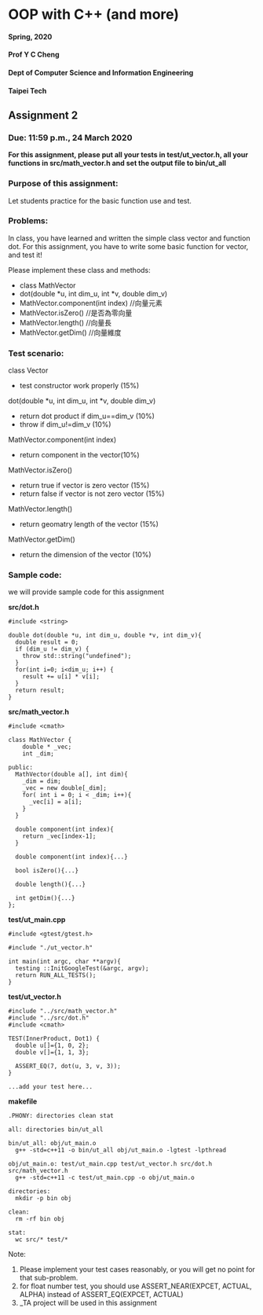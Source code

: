 # OOP with C++ (and more)
#### Spring, 2020
#### Prof Y C Cheng
#### Dept of Computer Science and Information Engineering
#### Taipei Tech

## Assignment 2

### Due: 11:59 p.m., 24 March 2020


**For this assignment, please put all your tests in test/ut_vector.h, all your functions in src/math_vector.h and set the output file to bin/ut_all**


### Purpose of this assignment:
Let students practice for the basic function use and test.

### Problems:

In class, you have learned and written the simple class vector and function dot. For this assignment, you have to write some basic function for vector, and test it!

Please implement these class and methods:

- class MathVector
- dot(double *u, int dim_u, int *v, double dim_v)
- MathVector.component(int index) //向量元素
- MathVector.isZero() //是否為零向量
- MathVector.length() //向量長
- MathVector.getDim() //向量維度

### Test scenario:

class Vector
- test constructor work properly (15%)

dot(double *u, int dim_u, int *v, double dim_v)
- return dot product if dim_u==dim_v (10%)
- throw if dim_u!=dim_v (10%)

MathVector.component(int index)
- return component in the vector(10%)

MathVector.isZero()
- return true if vector is zero vector (15%)
- return false if vector is not zero vector (15%)

MathVector.length()
- return geomatry length of the vector (15%)

MathVector.getDim()
- return the dimension of the vector (10%)


### Sample code:
we will provide sample code for this assignment

**src/dot.h**

	#include <string>

	double dot(double *u, int dim_u, double *v, int dim_v){
	  double result = 0;
	  if (dim_u != dim_v) {
	    throw std::string("undefined");
	  }
	  for(int i=0; i<dim_u; i++) {
	    result += u[i] * v[i];
	  }
	  return result;
	}


**src/math_vector.h**

	#include <cmath>

	class MathVector {
		double * _vec;
		int _dim;

	public:
	  MathVector(double a[], int dim){
	    _dim = dim;
	    _vec = new double[_dim];
	    for( int i = 0; i < _dim; i++){
	      _vec[i] = a[i];
	    }
	  }

	  double component(int index){
	    return _vec[index-1];
	  }

	  double component(int index){...}

	  bool isZero(){...}

	  double length(){...}

	  int getDim(){...}
	};

**test/ut_main.cpp**

	#include <gtest/gtest.h>

	#include "./ut_vector.h"

	int main(int argc, char **argv){
	  testing ::InitGoogleTest(&argc, argv);
	  return RUN_ALL_TESTS();
	}

**test/ut_vector.h**

	#include "../src/math_vector.h"
	#include "../src/dot.h"
	#include <cmath>

	TEST(InnerProduct, Dot1) {
	  double u[]={1, 0, 2};
	  double v[]={1, 1, 3};

	  ASSERT_EQ(7, dot(u, 3, v, 3));
	}

	...add your test here...

**makefile**

	.PHONY: directories clean stat

	all: directories bin/ut_all

	bin/ut_all: obj/ut_main.o
	  g++ -std=c++11 -o bin/ut_all obj/ut_main.o -lgtest -lpthread

	obj/ut_main.o: test/ut_main.cpp test/ut_vector.h src/dot.h src/math_vector.h
	  g++ -std=c++11 -c test/ut_main.cpp -o obj/ut_main.o

	directories:
	  mkdir -p bin obj

	clean:
	  rm -rf bin obj

	stat:
	  wc src/* test/*

Note:
1. Please implement your test cases reasonably, or you will get no point for that sub-problem.
2. for float number test, you should use ASSERT_NEAR(EXPCET, ACTUAL, ALPHA) instead of ASSERT_EQ(EXPCET, ACTUAL)
2. _TA project will be used in this assignment
